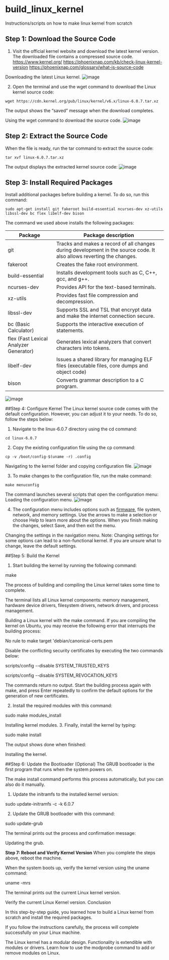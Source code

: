 # build_linux_kernel
Instructions/scripts on how to make linux kernel from scratch

## Step 1: Download the Source Code
1. Visit the official kernel website and download the latest kernel version. The downloaded file contains a compressed source code.
https://www.kernel.org/
https://phoenixnap.com/kb/check-linux-kernel-version
https://phoenixnap.com/glossary/what-is-source-code

Downloading the latest Linux kernel.
![image](https://github.com/droidpen/build_linux_kernel/assets/54828368/017c26b9-769b-4b8e-a7f2-3a4cf2e8a0cd)

2. Open the terminal and use the wget command to download the Linux kernel source code:

```
wget https://cdn.kernel.org/pub/linux/kernel/v6.x/linux-6.0.7.tar.xz
```

The output shows the “saved” message when the download completes.

Using the wget command to download the source code.
![image](https://github.com/droidpen/build_linux_kernel/assets/54828368/2e87ab75-72fb-4fde-ba7b-39c5ac5e3f46)

## Step 2: Extract the Source Code
When the file is ready, run the tar command to extract the source code:

```
tar xvf linux-6.0.7.tar.xz
```

The output displays the extracted kernel source code:
![image](https://github.com/droidpen/build_linux_kernel/assets/54828368/6eeaad4b-a963-4dbc-9b9a-1bb2cf78511f)

## Step 3: Install Required Packages
Install additional packages before building a kernel. To do so, run this command:

```
sudo apt-get install git fakeroot build-essential ncurses-dev xz-utils libssl-dev bc flex libelf-dev bison
```

The command we used above installs the following packages:

| Package |	Package description |
| --- | --- |
| git | Tracks and makes a record of all changes during development in the source code. It also allows reverting the changes. |
| fakeroot | Creates the fake root environment.
| build-essential | Installs development tools such as C, C++, gcc, and g++.
| ncurses-dev | Provides API for the text-based terminals.
| xz-utils | Provides fast file compression and decompression.
| libssl-dev | Supports SSL and TSL that encrypt data and make the internet connection secure.
| bc (Basic Calculator) | Supports the interactive execution of statements.
| flex (Fast Lexical Analyzer Generator) | Generates lexical analyzers that convert characters into tokens.
| libelf-dev | Issues a shared library for managing ELF files (executable files, core dumps and object code)
| bison | Converts grammar description to a C program.

![image](https://github.com/droidpen/build_linux_kernel/assets/54828368/73528796-b304-49dd-9c8d-877031747578)


##Step 4: Configure Kernel
The Linux kernel source code comes with the default configuration. However, you can adjust it to your needs. To do so, follow the steps below:

1. Navigate to the linux-6.0.7 directory using the cd command:
```
cd linux-6.0.7
```
2. Copy the existing configuration file using the cp command:
```
cp -v /boot/config-$(uname -r) .config
```
Navigating to the kernel folder and copying configuration file.
![image](https://github.com/droidpen/build_linux_kernel/assets/54828368/8c2d29e7-5eb4-4374-b450-e7d3180dde14)

3. To make changes to the configuration file, run the make command:
```
make menuconfig
```
The command launches several scripts that open the configuration menu:
Loading the configuration menu.
![image](https://github.com/droidpen/build_linux_kernel/assets/54828368/460ff163-66f3-4f21-a6f6-c1b98cd8aa27)

4. The configuration menu includes options such as [firmware](https://phoenixnap.com/glossary/firmware), file system, network, and memory settings. Use the arrows to make a selection or choose Help to learn more about the options. When you finish making the changes, select Save, and then exit the menu.

Changing the settings in the navigation menu.
Note: Changing settings for some options can lead to a non-functional kernel. If you are unsure what to change, leave the default settings.


##Step 5: Build the Kernel
1. Start building the kernel by running the following command:

make

The process of building and compiling the Linux kernel takes some time to complete.

The terminal lists all Linux kernel components: memory management, hardware device drivers, filesystem drivers, network drivers, and process management.

Building a Linux kernel with the make command.
If you are compiling the kernel on Ubuntu, you may receive the following error that interrupts the building process:

No rule to make target 'debian/canonical-certs.pem

Disable the conflicting security certificates by executing the two commands below:

scripts/config --disable SYSTEM_TRUSTED_KEYS

scripts/config --disable SYSTEM_REVOCATION_KEYS

The commands return no output. Start the building process again with make, and press Enter repeatedly to confirm the default options for the generation of new certificates.

2. Install the required modules with this command:

sudo make modules_install

Installing kernel modules.
3. Finally, install the kernel by typing:

sudo make install 

The output shows done when finished:

Installing the kernel.


##Step 6: Update the Bootloader (Optional)
The GRUB bootloader is the first program that runs when the system powers on.

The make install command performs this process automatically, but you can also do it manually.

1. Update the initramfs to the installed kernel version:

sudo update-initramfs -c -k 6.0.7

2. Update the GRUB bootloader with this command:

sudo update-grub

The terminal prints out the process and confirmation message:

Updating the grub.


**Step 7: Reboot and Verify Kernel Version**
When you complete the steps above, reboot the machine.

When the system boots up, verify the kernel version using the uname command:

uname -mrs

The terminal prints out the current Linux kernel version.

Verify the current Linux Kernel version.
Conclusion

In this step-by-step guide, you learned how to build a Linux kernel from scratch and install the required packages.

If you follow the instructions carefully, the process will complete successfully on your Linux machine.

The Linux kernel has a modular design. Functionality is extendible with modules or drivers. Learn how to use the modprobe command to add or remove modules on Linux.
